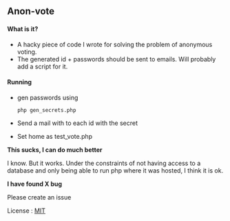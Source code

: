## Anon-vote
#### What is it?

* A hacky piece of code I wrote for solving the problem of anonymous voting.
* The generated id + passwords should be sent to emails. Will probably add a script for it.

#### Running
* gen passwords using 
	
	```php gen_secrets.php```

* Send a mail with to each id with the secret

* Set home as test_vote.php


**This sucks, I can do much better**

I know. But it works. Under the constraints of not having access to a database and only being able to run php where it was hosted, I think it is ok.

**I have found X bug**

Please create an issue

License : [MIT](LICENSE)
